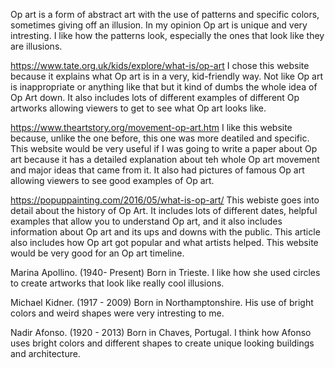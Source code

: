 Op art is a form of abstract art with the use of patterns and specific colors, sometimes giving off an illusion. In my opinion Op art is unique and very intresting. I like how the patterns look, especially the ones that look like they are illusions.

https://www.tate.org.uk/kids/explore/what-is/op-art
I chose this website because it explains what Op art is in a very, kid-friendly way. Not like Op art is inappropriate or anything like that but it kind of dumbs the whole idea of Op Art down. It also includes lots of different examples of different Op artworks allowing viewers to get to see what Op art looks like.

https://www.theartstory.org/movement-op-art.htm
I like this website because, unlike the one before, this one was more deatiled and specific. This website would be very useful if I was going to write a paper about Op art because it has a detailed explanation about teh whole Op art movement and major ideas that came from it. It also had pictures of famous Op art allowing viewers to see good examples of Op art.

https://popuppainting.com/2016/05/what-is-op-art/
This webiste goes into detail about the history of Op Art. It includes lots of different dates, helpful examples that allow you to understand Op art, and it also includes information about Op art and its ups and downs with the public. This article also includes how Op art got popular and what artists helped. This website would be very good for an Op art timeline.

Marina Apollino. (1940- Present) Born in Trieste.
I like how she used circles to create artworks that look like really cool illusions. 

Michael Kidner. (1917 - 2009) Born in Northamptonshire.
His use of bright colors and weird shapes were very intresting to me.

Nadir Afonso. (1920 - 2013) Born in Chaves, Portugal.
I think how Afonso uses bright colors and different shapes to create unique looking buildings and architecture.
